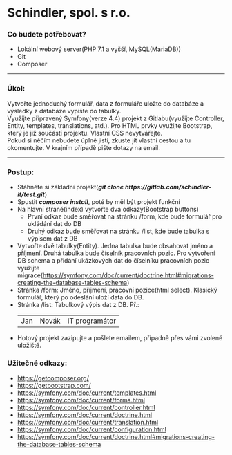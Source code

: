 <h1>Schindler, spol. s r.o.</h1>

<h3>Co budete potřebovat?</h3>
<ul>
    <li>Lokální webový server(PHP 7.1 a vyšší, MySQL(MariaDB))</li>
    <li>Git</li>
    <li>Composer</li>
</ul>

<hr />

<h3>Úkol:</h3>
<p>Vytvořte jednoduchý formulář, data z formuláře uložte do databáze a výsledky z databáze vypište do tabulky.
<br />
Využijte připravený Symfony(verze 4.4) projekt z Gitlabu(využijte Controller, Entity, templates, translations, atd.). Pro HTML prvky využijte Bootstrap, který je již součástí projektu. Vlastní CSS nevytvářejte.
<br />
Pokud si něčím nebudete úplně jistí, zkuste jít vlastní cestou a tu okomentujte. V krajním případě pište dotazy na email.
</p>

<hr />

<h3>Postup:</h3>
<ul>
    <li>Stáhněte si základní projekt(<b><i>git clone https://gitlab.com/schindler-it/test.git</i></b>)</li>
    <li>Spustit <b><i>composer install</i></b>, poté by měl být projekt funkční</li>
    <li>Na hlavní straně(index) vytvořte dva odkazy(Bootstrap buttons)
        <ul>
            <li>První odkaz bude směřovat na stránku /form, kde bude formulář pro ukládání dat do DB</li>
            <li>Druhý odkaz bude směřovat na stránku /list, kde bude tabulka s výpisem dat z DB</li>
        </ul>
    </li>
    <li>Vytvořte dvě tabulky(Entity). Jedna tabulka bude obsahovat jméno a příjmení. Druhá tabulka bude číselník pracovních pozic. Pro vytvoření DB schema a přidání ukázkových dat do číselníku pracovních pozic využijte migrace(<a href="https://symfony.com/doc/current/doctrine.html#migrations-creating-the-database-tables-schema">https://symfony.com/doc/current/doctrine.html#migrations-creating-the-database-tables-schema</a>)</li>
    <li>Stránka /form: Jméno, příjmení, pracovní pozice(html select). Klasický formulář, který po odeslání uloží data do DB.</li>
    <li>Stránka /list: Tabulkový výpis dat z DB. Př.: <table><tr><td>Jan</td><td>Novák</td><td>IT programátor</td></tr></table></li>
    <li>Hotový projekt zazipujte a pošlete emailem, případně přes vámi zvolené uložiště.</li>
</ul>

<h3>Užitečné odkazy:</h3>
<ul>
    <li><a href="https://getcomposer.org/">https://getcomposer.org/</a></li>
    <li><a href="https://getbootstrap.com/">https://getbootstrap.com/</a></li>
    <li><a href="https://symfony.com/doc/current/templates.html">https://symfony.com/doc/current/templates.html</a></li>
    <li><a href="https://symfony.com/doc/current/forms.html">https://symfony.com/doc/current/forms.html</a></li>
    <li><a href="https://symfony.com/doc/current/controller.html">https://symfony.com/doc/current/controller.html</a></li>
    <li><a href="https://symfony.com/doc/current/doctrine.html">https://symfony.com/doc/current/doctrine.html</a></li>
    <li><a href="https://symfony.com/doc/current/translation.html">https://symfony.com/doc/current/translation.html</a></li>
    <li><a href="https://symfony.com/doc/current/configuration.html">https://symfony.com/doc/current/configuration.html</a></li>
    <li><a href="https://symfony.com/doc/current/doctrine.html#migrations-creating-the-database-tables-schema">https://symfony.com/doc/current/doctrine.html#migrations-creating-the-database-tables-schema</a></li>
</ul>
